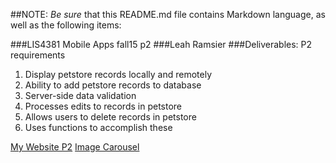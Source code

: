 
##NOTE: *Be sure* that this README.md file contains Markdown language, as well as the following items:

###LIS4381 Mobile Apps fall15 p2
###Leah Ramsier
###Deliverables: P2 requirements

1. Display petstore records locally and remotely
2. Ability to add petstore records to database
3. Server-side data validation
4. Processes edits to records in petstore
5. Allows users to delete records in petstore
6. Uses functions to accomplish these

[My Website P2](http://leaherynramsier.com/lis4381/p2/index.php)
[Image Carousel](http://leaherynramsier.com/lis4381/index.php)

